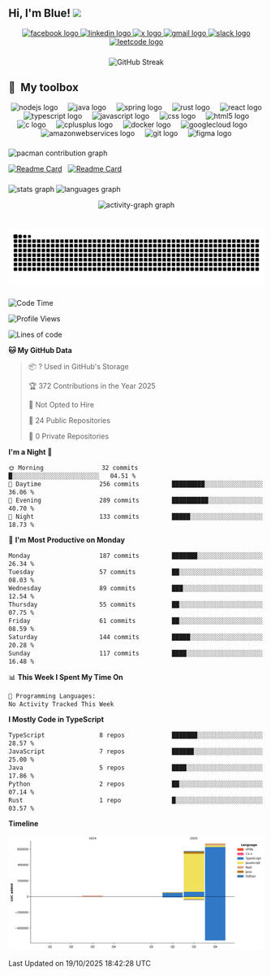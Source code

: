 <h2> Hi, I'm Blue! <img src="https://media.giphy.com/media/mGcNjsfWAjY5AEZNw6/giphy.gif" width="50"></h2>



<div align="center" style="margin-top: 12px;">
    <a href="https://web.facebook.com/blue.hoang06/" target="_blank" rel="noopener noreferrer">
    <img src="https://img.shields.io/static/v1?message=Facebook&logo=facebook&label=&color=1877F2&logoColor=white&labelColor=&style=for-the-badge" height="35" alt="facebook logo"  />
    </a>
    <a href="https://www.linkedin.com/in/h%E1%BB%93-t%E1%BA%A5t-b%E1%BA%A3o-ho%C3%A0ng-1678922a7/" target="_blank" rel="noopener noreferrer">
    <img src="https://img.shields.io/static/v1?message=LinkedIn&logo=linkedin&label=&color=0077B5&logoColor=white&labelColor=&style=for-the-badge" height="35" alt="linkedin logo"  />
    </a>
    <a href="https://x.com/Blues83769245" target="_blank" rel="noopener noreferrer">
    <img src="https://img.shields.io/static/v1?message=X&logo=twitter&label=&color=1DA1F2&logoColor=white&labelColor=&style=for-the-badge" height="35" alt="x logo"  />
    </a>
    <a href="mailto:dongthanhquandtq@gmail.com" target="_blank" rel="noopener noreferrer">
    <img src="https://img.shields.io/static/v1?message=Gmail&logo=gmail&label=&color=D14836&logoColor=white&labelColor=&style=for-the-badge" height="35" alt="gmail logo"  />
    </a>
    <a href="https://p-i-x.slack.com/team/U0911BAMA13" target="_blank" rel="noopener noreferrer">
    <img src="https://img.shields.io/static/v1?message=Slack&logo=slack&label=&color=4A154B&logoColor=white&labelColor=&style=for-the-badge" height="35" alt="slack logo"  />
    </a>
    <a href="https://leetcode.com/u/blue106/" target="_blank" rel="noopener noreferrer">
    <img src="https://img.shields.io/static/v1?message=LeetCode&logo=leetcode&label=&color=000000&logoColor=white&labelColor=&style=for-the-badge" height="35" alt="leetcode logo"  />
    </a>
</div>

###
<div align="center">
  <img src="https://github-readme-streak-stats.herokuapp.com/?user=blu1606&theme=dark&count_private=true&bg_color=0d1116&title_color=ce09ec&text_color=a4aacb&icon_color=007ec6" height="200" alt="GitHub Streak" />
</div>

## 🧰 &nbsp;My toolbox

<!-- tech stack -->
<div align="center">
    <img src="https://cdn.simpleicons.org/nodedotjs/339933" height="30" alt="nodejs logo"  />
    <img width="12" />
    <img src="https://cdn.jsdelivr.net/gh/devicons/devicon/icons/java/java-original.svg" height="30" alt="java logo"  />
    <img width="12" />
    <img src="https://cdn.jsdelivr.net/gh/devicons/devicon/icons/spring/spring-original.svg" height="30" alt="spring logo"  />
    <img width="12" />
    <img src="https://cdn.jsdelivr.net/gh/devicons/devicon/icons/rust/rust-original.svg" height="30" alt="rust logo"  />
    <img width="12" />
    <img src="https://cdn.simpleicons.org/react/61DAFB" height="30" alt="react logo"  />
    <img width="12" />
    <img src="https://cdn.simpleicons.org/typescript/3178C6" height="30" alt="typescript logo"  />
    <img width="12" />
    <img src="https://cdn.simpleicons.org/javascript/F7DF1E" height="30" alt="javascript logo"  />
    <img width="12" />
    <img src="https://cdn.simpleicons.org/css/1572B6" height="30" alt="css logo"  />
    <img width="12" />
    <img src="https://cdn.simpleicons.org/html5/E34F26" height="30" alt="html5 logo"  />
    <img width="12" />
    <img src="https://cdn.simpleicons.org/c/A8B9CC" height="30" alt="c logo"  />
    <img width="12" />
    <img src="https://cdn.simpleicons.org/c++/00599C" height="30" alt="cplusplus logo"  />
    <img width="12" />
    <img src="https://cdn.simpleicons.org/docker/2496ED" height="30" alt="docker logo"  />
    <img width="12" />
    <img src="https://cdn.jsdelivr.net/gh/devicons/devicon/icons/googlecloud/googlecloud-original.svg" height="30" alt="googlecloud logo"  />
    <img width="12" />
    <img src="https://cdn.jsdelivr.net/gh/devicons/devicon/icons/amazonwebservices/amazonwebservices-line-wordmark.svg" height="30" alt="amazonwebservices logo"  />
    <img width="12" />
    <img src="https://cdn.simpleicons.org/git/F05032" height="30" alt="git logo"  />
    <img width="12" />
    <img src="https://cdn.jsdelivr.net/gh/devicons/devicon/icons/figma/figma-original.svg" height="30" alt="figma logo"  />
</div>
    






###

<picture>
  <source media="(prefers-color-scheme: dark)" srcset="https://raw.githubusercontent.com/blu1606/blu1606/output/pacman-contribution-graph-dark.svg">
  <source media="(prefers-color-scheme: light)" srcset="https://raw.githubusercontent.com/blu1606/blu1606/output/pacman-contribution-graph.svg">
  <img alt="pacman contribution graph" src="https://raw.githubusercontent.com/blu1606/blu1606/output/pacman-contribution-graph.svg">
</picture>

[![Readme Card](https://github-readme-stats.vercel.app/api/pin/?username=blu1606&repo=neuroship_jetbot&bg_color=0d1116&title_color=ce09ec&text_color=a4aacb&icon_color=007ec6)](https://github.com/blu1606/blue-portfolio) &nbsp; [![Readme Card](https://github-readme-stats.vercel.app/api/pin/?username=blu1606&repo=time-locked-wallet-solana-lib&bg_color=0d1116&title_color=ce09ec&text_color=a4aacb&icon_color=007ec6)](https://github.com/blu1606/time-locked-wallet-solana-lib) &nbsp;
###

<img src="https://github-readme-stats.vercel.app/api?username=blu1606&hide_title=false&hide_rank=false&show_icons=true&include_all_commits=true&count_private=true&disable_animations=false&theme=dracula&locale=en&hide_border=false&order=1" height="180" alt="stats graph" style="margin:0;" />&nbsp;<img src="https://github-readme-stats.vercel.app/api/top-langs?username=blu1606&locale=en&hide_title=false&layout=compact&card_width=320&card_height=600&langs_count=5&theme=dracula&hide_border=false&order=2" height="1000" alt="languages graph" style="margin:0;" />&nbsp;



<div align="center">
  <img src="https://github-readme-activity-graph.vercel.app/graph?username=blu1606&radius=16&theme=react&area=true&order=5" height="240" style="max-width:80%;" alt="activity-graph graph"  />
</div>
 
###

<br clear="both">

<img src="https://raw.githubusercontent.com/blu1606/blu1606/output/snake.svg" alt="Snake animation" />

###


<!--START_SECTION:waka-->
![Code Time](http://img.shields.io/badge/Code%20Time-0%20secs-blue)

![Profile Views](http://img.shields.io/badge/Profile%20Views-0-blue)

![Lines of code](https://img.shields.io/badge/From%20Hello%20World%20I%27ve%20Written-1.3%20million%20lines%20of%20code-blue)

**🐱 My GitHub Data** 

> 📦 ? Used in GitHub's Storage 
 > 
> 🏆 372 Contributions in the Year 2025
 > 
> 🚫 Not Opted to Hire
 > 
> 📜 24 Public Repositories 
 > 
> 🔑 0 Private Repositories 
 > 
**I'm a Night 🦉** 

```text
🌞 Morning                32 commits          █░░░░░░░░░░░░░░░░░░░░░░░░   04.51 % 
🌆 Daytime                256 commits         █████████░░░░░░░░░░░░░░░░   36.06 % 
🌃 Evening                289 commits         ██████████░░░░░░░░░░░░░░░   40.70 % 
🌙 Night                  133 commits         █████░░░░░░░░░░░░░░░░░░░░   18.73 % 
```
📅 **I'm Most Productive on Monday** 

```text
Monday                   187 commits         ███████░░░░░░░░░░░░░░░░░░   26.34 % 
Tuesday                  57 commits          ██░░░░░░░░░░░░░░░░░░░░░░░   08.03 % 
Wednesday                89 commits          ███░░░░░░░░░░░░░░░░░░░░░░   12.54 % 
Thursday                 55 commits          ██░░░░░░░░░░░░░░░░░░░░░░░   07.75 % 
Friday                   61 commits          ██░░░░░░░░░░░░░░░░░░░░░░░   08.59 % 
Saturday                 144 commits         █████░░░░░░░░░░░░░░░░░░░░   20.28 % 
Sunday                   117 commits         ████░░░░░░░░░░░░░░░░░░░░░   16.48 % 
```


📊 **This Week I Spent My Time On** 

```text
💬 Programming Languages: 
No Activity Tracked This Week
```

**I Mostly Code in TypeScript** 

```text
TypeScript               8 repos             ███████░░░░░░░░░░░░░░░░░░   28.57 % 
JavaScript               7 repos             ██████░░░░░░░░░░░░░░░░░░░   25.00 % 
Java                     5 repos             ████░░░░░░░░░░░░░░░░░░░░░   17.86 % 
Python                   2 repos             ██░░░░░░░░░░░░░░░░░░░░░░░   07.14 % 
Rust                     1 repo              █░░░░░░░░░░░░░░░░░░░░░░░░   03.57 % 
```



**Timeline**

![Lines of Code chart](https://raw.githubusercontent.com/blu1606/blu1606/main/assets/bar_graph.png)


 Last Updated on 19/10/2025 18:42:28 UTC
<!--END_SECTION:waka-->
